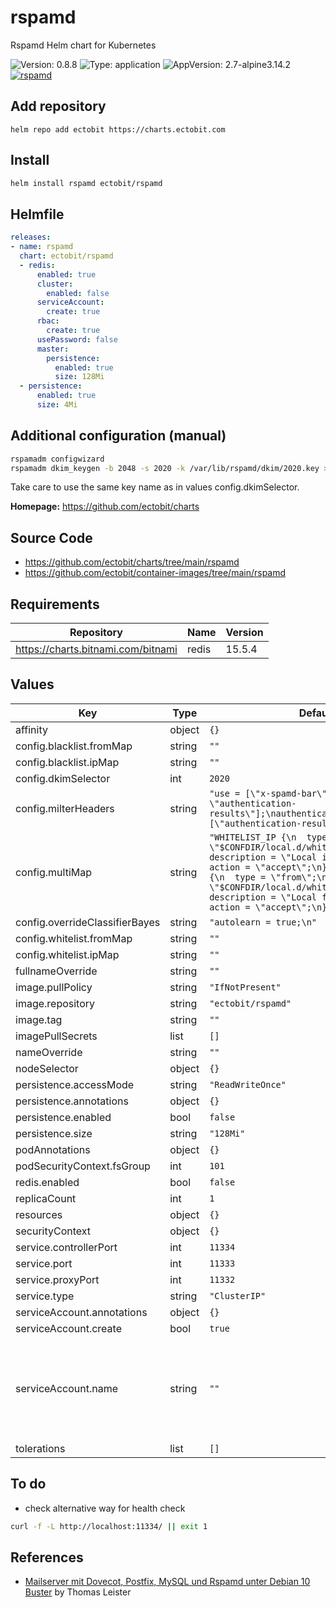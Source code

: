 # rspamd

Rspamd Helm chart for Kubernetes

![Version: 0.8.8](https://img.shields.io/badge/Version-0.8.8-informational?style=flat-square) ![Type: application](https://img.shields.io/badge/Type-application-informational?style=flat-square) ![AppVersion: 2.7-alpine3.14.2](https://img.shields.io/badge/AppVersion-2.7--alpine3.14.2-informational?style=flat-square)  [![rspamd](https://github.com/ectobit/charts/actions/workflows/rspamd.yml/badge.svg)](https://github.com/ectobit/charts/actions/workflows/rspamd.yml)

## Add repository

`helm repo add ectobit https://charts.ectobit.com`

## Install

```sh
helm install rspamd ectobit/rspamd
```

## Helmfile

```yaml
releases:
- name: rspamd
  chart: ectobit/rspamd
  - redis:
      enabled: true
      cluster:
        enabled: false
      serviceAccount:
        create: true
      rbac:
        create: true
      usePassword: false
      master:
        persistence:
          enabled: true
          size: 128Mi
  - persistence:
      enabled: true
      size: 4Mi
```

## Additional configuration (manual)

```sh
rspamadm configwizard
rspamadm dkim_keygen -b 2048 -s 2020 -k /var/lib/rspamd/dkim/2020.key > /var/lib/rspamd/dkim/2020.txt
```

Take care to use the same key name as in values config.dkimSelector.

**Homepage:** <https://github.com/ectobit/charts>

## Source Code

* <https://github.com/ectobit/charts/tree/main/rspamd>
* <https://github.com/ectobit/container-images/tree/main/rspamd>

## Requirements

| Repository | Name | Version |
|------------|------|---------|
| https://charts.bitnami.com/bitnami | redis | 15.5.4 |

## Values

| Key | Type | Default | Description |
|-----|------|---------|-------------|
| affinity | object | `{}` |  |
| config.blacklist.fromMap | string | `""` |  |
| config.blacklist.ipMap | string | `""` |  |
| config.dkimSelector | int | `2020` |  |
| config.milterHeaders | string | `"use = [\"x-spamd-bar\", \"x-spam-level\", \"authentication-results\"];\nauthenticated_headers = [\"authentication-results\"];\n"` |  |
| config.multiMap | string | `"WHITELIST_IP {\n  type = \"ip\";\n  map = \"$CONFDIR/local.d/whitelist_ip.map\";\n  description = \"Local ip whitelist\";\n  action = \"accept\";\n}\n\nWHITELIST_FROM {\n  type = \"from\";\n  map = \"$CONFDIR/local.d/whitelist_from.map\";\n  description = \"Local from whitelist\";\n  action = \"accept\";\n}\n"` |  |
| config.overrideClassifierBayes | string | `"autolearn = true;\n"` |  |
| config.whitelist.fromMap | string | `""` |  |
| config.whitelist.ipMap | string | `""` |  |
| fullnameOverride | string | `""` |  |
| image.pullPolicy | string | `"IfNotPresent"` |  |
| image.repository | string | `"ectobit/rspamd"` |  |
| image.tag | string | `""` |  |
| imagePullSecrets | list | `[]` |  |
| nameOverride | string | `""` |  |
| nodeSelector | object | `{}` |  |
| persistence.accessMode | string | `"ReadWriteOnce"` |  |
| persistence.annotations | object | `{}` |  |
| persistence.enabled | bool | `false` |  |
| persistence.size | string | `"128Mi"` |  |
| podAnnotations | object | `{}` |  |
| podSecurityContext.fsGroup | int | `101` |  |
| redis.enabled | bool | `false` |  |
| replicaCount | int | `1` |  |
| resources | object | `{}` |  |
| securityContext | object | `{}` |  |
| service.controllerPort | int | `11334` |  |
| service.port | int | `11333` |  |
| service.proxyPort | int | `11332` |  |
| service.type | string | `"ClusterIP"` |  |
| serviceAccount.annotations | object | `{}` |  |
| serviceAccount.create | bool | `true` |  |
| serviceAccount.name | string | `""` |  If not set and create is true, a name is generated using the fullname template |
| tolerations | list | `[]` |  |

## To do

- check alternative way for health check

```sh
curl -f -L http://localhost:11334/ || exit 1
```

## References

- [Mailserver mit Dovecot, Postfix, MySQL und Rspamd unter Debian 10 Buster](https://thomas-leister.de/mailserver-debian-buster/) by Thomas Leister

